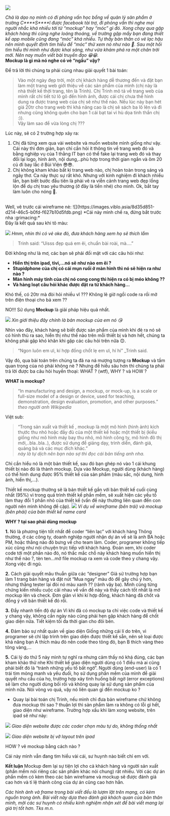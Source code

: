 ![](https://images.viblo.asia/a8b114e5-c8d7-463a-bc33-b44490df3384.jpg)

*Chả là dạo nọ mình có đi phỏng vấn học bổng về quản lý sản phẩm ở trường C\*\*\*\*S\*\*\*\*l được facebook tài trợ, đi phỏng vấn thì nghe mọi người nhắc khá nhiều tới từ “mockup” hay “móc” gì đó. Xong chạy qua gặp khách hàng thì cũng nghe loáng thoáng, về trường gặp mấy bạn đang thiết kế app mobile cũng đang “móc” khá nhiều. Tự thấy bản thân có vẻ lạc hậu nên mình quyết định tìm hiểu để “móc” thử xem nó như nào :thinking:. Sau một hồi tìm hiểu thì mình như được khai sáng, như vừa khám phá ra một chân trời mới. Nên nay muốn viết bài truyền đạo :grin::grin:.* <br>
**Mockup là gì mà nó nghe có vẻ “ngầu” vậy?**


Để trả lời thì chúng ta phải cùng nhau giải quyết 1 bài toán: 
> Vào một ngày đẹp trời, một chị khách hàng dễ thương đến và đặt bạn làm một trang web giới thiệu về các sản phẩm của mình (chị này là nhà thiết kế thời trang, tên là Trinh). Chị Trinh mô tả về trang web của mình rất chi tiết từ lô gô đến hình ảnh, được cái chị chưa thể hình dung ra được trang web của chị sẽ như thế nào. Nếu lúc này bạn hét giá 20tr cho trang web thì khả năng cao là chị sẽ sách ba lô lên và đi nhưng cũng không quên cho bạn 1 cái bạt tai vì hù dọa tinh thần chị :)). <br> Vậy làm sao để vừa lòng chị ???


Lúc này, sẽ có 2 trường hợp xảy ra:
1.	Chị đã từng xem qua vài website và muốn website mình giống như vậy. Cái này thì đơn giản, bạn chỉ cần hỏi ít thông tin về trang web đó và bằng nghiệp vụ của 1 thằng IT bạn có thể fake lại trang web đó và thay đổi lại logo, hình ảnh, nội dung,..phù hợp trong thời gian ngắn và ôm 20 củ đi bay lắc ở Bùi Viện :sunglasses::sunglasses:.
2.	Chị không kham khảo bất kì trang web nào, chị hoàn toàn trong sáng và ngây thơ. Ca này thực sự rất khó. Nhưng với kinh nghiệm đi khách nhiều lần, bạn biết bước đầu tiên là phải vẽ ra viễn cảnh trang web đẹp lồng lộn để dụ chị trao yêu thương (ở đây là tiền nhé) cho mình. Ok, bắt tay làm luôn cho nóng :money_mouth_face:.
<br>
Well, vẽ trước cái wireframe nè:
![](https://images.viblo.asia/8d35d851-d214-46c5-b0fd-f627b10d5fdb.png)
                    *Cái này mình chế ra, đừng bắt trước nha :grimacing:*

<br>
Đây là kết quả sau khi tô màu:

![](https://images.viblo.asia/d985a5bc-486e-4749-8ae7-cf2da51209a1.png)
*Hmm, nhìn thì có vẻ oke đó, đưa khách hàng xem họ sẽ thích lắm*
> Trinh said: “Uisss đẹp quá em êi, chuẩn bài roài, mà….” 

Đời không như là mơ, các bạn sẽ phải đối mặt với các câu hỏi như:
* **Hiển thị trên ipad, tivi,…nó sẽ như nào em êi ?**
* **Stupidphone của chị có cái mụn ruồi ở màn hình thì nó sẽ hiện ra như nào ?**
* **Màn hình máy tính của chị nó cong cong thì hiện ra có bị méo không ??**
* **Và hàng loạt câu hỏi khác được đặt ra từ khách hàng…**

Khó thế, có 20tr mà đòi hỏi nhiều vl ??? Không lẽ giờ ngồi code ra rồi mở trên điện thoại cho bả xem ??

NO!!! Sử dụng **Mockup** là giải pháp hiệu quả nhất.

 ![](https://images.viblo.asia/f36236d0-2e1c-424d-b938-e37ebe59922c.jpg)
                *Xin giới thiệu đây chính là bản mockup của em nó :kissing_heart:*

Nhìn vào đây, khách hàng sẽ biết được sản phẩm của mình khi đẻ ra nó sẽ có hình thù ra sao, hiển thị như thế nào trên mỗi thiết bị và hơn hết, chúng ta không phải gặp khó khăn khi gặp các câu hỏi trên nữa 😊.

> “Ngon luôn em ưi, kí hợp đồng chốt lẹ em ưi, hí hí” _Trinh said.

Vậy đó, qua bài toán trên chúng ta đã na ná mượng tượng ra **Mockup** và tầm quan trọng của nó phải không nè ? Nhưng để hiểu sâu hơn thì chúng ta phải trả lời được ba câu hỏi huyền thoại: WHAT ? (wtf), WHY ? và HOW ?

**WHAT is mockup?**
> “In manufacturing and design, a mockup, or mock-up, is a scale or full-size model of a design or device, used for teaching, demonstration, design evaluation, promotion, and other purposes.”
>  *theo người anh Wikipedia*

Việt sub:

>  “Trong sản xuất và thiết kế , mockup là một mô hình (hình ảnh) kích thước thu nhỏ hoặc đầy đủ của một thiết kế hoặc một thiết bị (kiểu giống như mô hình máy bay thu nhỏ, mô hình công ty, mô hình đô thị mới,..bla..bla..), được sử dụng để giảng dạy, trình diễn, đánh giá, quảng bá và các mục đích khác.” <br>
>   *này là tự dịch nên bạn nào sợ thì đọc cái bản tiếng anh nha.*

Chỉ cần hiểu nó là một bản thiết kế, sau đó bạn ghép nó vào 1 cái khung thiết bị nào đó là thành mockup.
Dựa vào Mockup, người dùng (khách hàng) có thể hình dung được 95% thiết kế của sản phẩm (màu sắc, nội dung, hình ảnh, hiển thị,…). 

Thiết kế mockup thường sẽ là bản thiết kế gần với bản thiết kế cuối cùng nhất (95%) vì trong quá trình thiết kế phần mềm, sẽ xuất hiện các yếu tố làm thay đổi 1 phần nhỏ của thiết kế (vấn đề này thường liên quan đến con người nên mình không đề cập).
 ![](https://images.viblo.asia/53e5cd93-f8cd-4086-8cdd-94ed5f201951.png)
                    *Ví dụ về wireframe (bên trái) và mockup (bên phải) của bản thiết kế name card*

**WHY ? tại sao phải dùng mockup**

**1.**	Nó là phương tiện tốt nhất để coder “liên lạc” với khách hàng
Thông thường, ở các công ty, doanh nghiệp người nhận dự án về sẽ là anh BA hoặc PM, hoặc thằng nào đó bưng về cho team làm. Coder, programer không tiếp xúc cũng như nói chuyện trực tiếp với khách hàng. Đoán xem, khi coder code tới một phần nào đó, nó thắc mắc chỗ này khách hàng muốn hiển thị như thế nào ?, tèn ten…mở file mockup ra xem và code theo y chang vậy. Xong việc đi ngủ.

**2.**	Cách giải quyết mâu thuẫn giữa các “designer”
Giả sử trường hợp bạn làm 1 trang bán hàng và đặt nút “Mua ngay” màu đỏ để gây chú ý hơn, nhưng thằng tester lại đòi nó màu xanh ?? (rảnh vậy ba). Mình cũng từng chứng kiến nhiều cuộc cãi nhau về vấn đề này và thấy cách tốt nhất là mở mockup lên và check. Đơn giản vì khi kí hợp đồng, khách hàng đã chốt và đồng ý với bản thiết kế đó rồi.

**3.**	Đẩy nhanh tiến độ dự án
Vì khi đã có mockup ta chỉ việc code và thiết kế y chang vậy, không cần ngày nào cũng phải hẹn gặp khách hàng để chốt giao diện nữa. Tiết kiệm tối đa thời gian cho đôi bên.

**4.**	Đảm bảo sự nhất quán về giao diện
Giống những cái lí do trên, vì programer sẽ chỉ lập trình trên giao diện được thiết kế sẵn, nên sẽ loại được khả năng bạn A thích màu đỏ nên code theo tông đỏ, bạn B thích vàng theo tông vàng,… 

**5.**	Cái lý do thứ 5 này mình tự nghĩ ra nhưng cảm thấy nó khá đúng, các bạn kham khảo thử nhe
Khi thiết kế giao diện người dùng có 1 điều mà ai cũng phải biết đó là “tránh những yếu tố bất ngờ”. Người dùng (end-user) là có 1 trái tim mỏng manh và yếu đuối, họ sử dụng phần mềm của mình để giải quyết nhu cầu của họ, trường hợp xảy tình huống bất ngờ (error exceptions) sẽ làm cho người dùng bối rối và không quay lại sử dụng sản phẩm của mình nữa. Nói vòng vo quá, vậy nó liên quan gì đến mockup ko ?
-	Quay lại bài toán chị Trinh, nếu mình chỉ đưa bản wireframe chứ không đưa mockup thì sao ? thuận lợi thì sản phẩm làm ra không có lỗi gì hết, giao diện như wireframe. Trường hợp xấu khi làm xong website, trên ipad sẽ như này:

 ![](https://images.viblo.asia/31eca953-7e50-4a1b-92bd-711d38400bca.jpg)
                    *Giao diện website được các coder chọn màu tự do, không thống nhất*

![](https://images.viblo.asia/52f32dfa-3d03-46bc-abc2-ca664ef72a02.png)
                    *Giao diện website bị vỡ layout trên ipad*

HOW ? vẽ mockup bằng cách nào ?

Cái này mình vẫn đang tìm hiểu vài cái, sư huynh nào biết chỉ em với.

**Kết luận**
Mockup đem lại sự tiện lợi cho cả khách hàng và người sản xuất (phần mềm nói riêng các sản phẩm khác nói chung) rất nhiều. Vời các dự án phần mềm có kèm theo các bản wireframe và mockup sẽ được đánh giá cao hơn và tỉ lệ thành công của dự án cũng cao hơn hẳn. 

*Các hình ảnh và frame trong bài viết đều là lượm lặt trên mạng, có kèm nguồn trong ảnh. Bài viết này dựa theo đánh giá khách quan của bản thân mình, mời các sư huynh có nhiều kinh nghiệm nhận xét để bài viết mang lại giá trị tốt hơn. Tks m.n.*